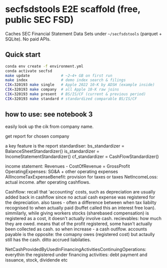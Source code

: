 # secfsdstools E2E scaffold (free, public SEC FSD)

Caches SEC Financial Statement Data Sets under `~/secfsdstools` (parquet + SQLite). No paid APIs.

## Quick start
```bash
conda env create -f environment.yml
conda activate secfsd
make update              # ~2–4+ GB on first run
make index               # demo index search & filings
CIK=320193 make single   # Apple 2022 10-K by ADSH (example inside)
CIK=320193 make company  # all Apple 10-K raw joins
CIK=320193 make present  # BS/IS/CF (current & previous period)
CIK=320193 make standard # standardized comparable BS/IS/CF
```


## how to use: see notebook 3


easily look up the cik from company name. 

get report for chosen company

a key feature is the report standardiser:
bs_standardizer = BalanceSheetStandardizer()
is_standardizer = IncomeStatementStandardizer()
cf_standardizer = CashFlowStandardizer()

income statement:
Revenues - CostOfRevenue = GrossProfit
OperatingExpenses: SG&A + other operating expenses
AllIncomeTaxExpenseBenefit: provision for taxes or taxes
NetIncomeLoss: actual income. after operating cashflows. 

Cashflow:
recall that 'accounting' costs, such as depreciation are usually added back in cashflow since no actual cash  expense was registered for the depreciation. 
also taxes - often a difference between when tax liabilty recognised to when actually paid (buffet called this an interest free loan). 
simmilarly, while giving workers stocks (sharebased compensation) is registered as a cost, it doesn't actually involve cash.
recievables: how much they are owed. means that of the profit registered, some hasn't actually been collected as cash. so when increase - a cash outlfow. 
accounts payable is the opposite: the comapny owes (registered cost) but actaully still has the cash. ditto accrued liabilaties. 


NetCashProvidedByUsedInFinancingActivitiesContinuingOperations: everythin the registered under financing activities: debt payment and issuance, stock, dividende etc
